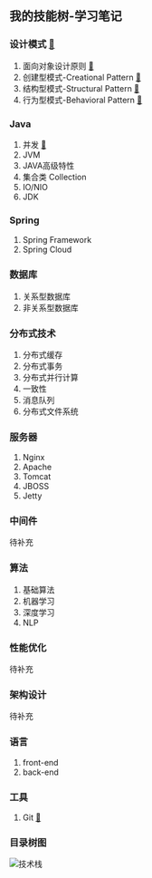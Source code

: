 ## 我的技能树-学习笔记

### 设计模式 [:link:](https://github.com/flxyd/skill-tree/blob/master/designPattern/README.md)
1. 面向对象设计原则 [:link:](https://github.com/flxyd/skill-tree/blob/master/designPattern/DesignPrinciples.md)
2. 创建型模式-Creational Pattern [:link:](https://github.com/flxyd/skill-tree/blob/master/designPattern/CreationalPattern.md)
3. 结构型模式-Structural Pattern [:link:](https://github.com/flxyd/skill-tree/blob/master/designPattern/StructuralPattern.md)
4. 行为型模式-Behavioral Pattern [:link:](https://github.com/flxyd/skill-tree/blob/master/designPattern/BehavioralPattern.md)

### Java
1. 并发 [:link:](https://github.com/flxyd/skill-tree/tree/master/java/concurrent)
2. JVM
3. JAVA高级特性
4. 集合类 Collection
5. IO/NIO
6. JDK 

### Spring
1. Spring Framework
2. Spring Cloud

### 数据库
1. 关系型数据库
2. 非关系型数据库

### 分布式技术
1. 分布式缓存
2. 分布式事务
3. 分布式并行计算
4. 一致性
5. 消息队列
6. 分布式文件系统

### 服务器
1. Nginx 
2. Apache
3. Tomcat
4. JBOSS
5. Jetty

### 中间件
待补充

### 算法
1. 基础算法
2. 机器学习
3. 深度学习
4. NLP

### 性能优化
待补充

### 架构设计
待补充 

### 语言
1. front-end
2. back-end

### 工具
1. Git [:link:](https://github.com/flxyd/skill-tree/tree/master/git)

### 目录树图
![技术栈](https://ws3.sinaimg.cn/large/006tNbRwgy1fv28uo4tlqj31kv1ly79r.jpg)
